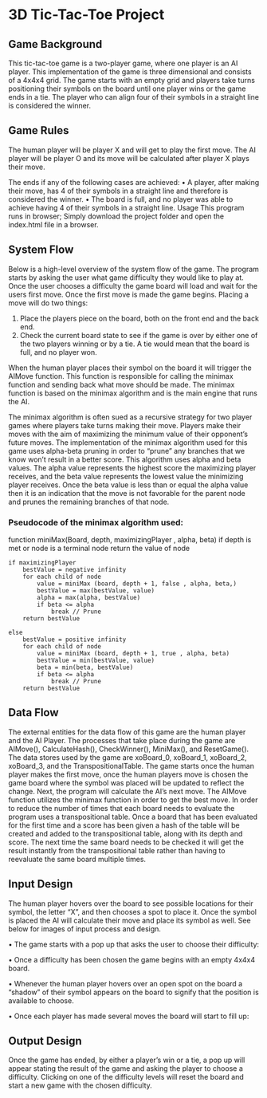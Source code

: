 # 3D Tic-Tac-Toe Project

## Game Background
This tic-tac-toe game is a two-player game, where one player is an AI player. This implementation of the game is three dimensional and consists of a 4x4x4 grid. The game starts with an empty grid and players take turns positioning their symbols on the board until one player wins or the game ends in a tie. The player who can align four of their symbols in a straight line is considered the winner.

## Game Rules
The human player will be player X and will get to play the first move. The AI player will be player O and its move will be calculated after player X plays their move.

The ends if any of the following cases are achieved:
•	A player, after making their move, has 4 of their symbols in a straight line and therefore is considered the winner. 
•	The board is full, and no player was able to achieve having 4 of their symbols in a straight line. 
Usage
This program runs in browser; Simply download the project folder and open the index.html file in a browser. 

## System Flow
Below is a high-level overview of the system flow of the game. The program starts by asking the user what game difficulty they would like to play at. Once the user chooses a difficulty the game board will load and wait for the users first move. Once the first move is made the game begins. Placing a move will do two things:

1.	Place the players piece on the board, both on the front end and the back end.
2.	Check the current board state to see if the game is over by either one of the two players winning or by a tie. A tie would mean that the board is full, and no player won.

When the human player places their symbol on the board it will trigger the AIMove function. This function is responsible for calling the minimax function and sending back what move should be made. The minimax function is based on the minimax algorithm and is the main engine that runs the AI. 

The minimax algorithm is often sued as a recursive strategy for two player games where players take turns making their move. Players make their moves with the aim of maximizing the minimum value of their opponent’s future moves. The implementation of the minimax algorithm used for this game uses alpha-beta pruning in order to “prune” any branches that we know won’t result in a better score. This algorithm uses alpha and beta values. The alpha value represents the highest score the maximizing player receives, and the beta value represents the lowest value the minimizing player receives. Once the beta value is less than or equal the alpha value then it is an indication that the move is not favorable for the parent node and prunes the remaining branches of that node.

### Pseudocode of the minimax algorithm used:

function miniMax(Board, depth, maximizingPlayer , alpha, beta)
    if depth is met or node is a terminal node
        return the value of node
    
    if maximizingPlayer
        bestValue = negative infinity
        for each child of node
            value = miniMax (board, depth + 1, false , alpha, beta,)
            bestValue = max(bestValue, value)
            alpha = max(alpha, bestValue)
            if beta <= alpha
                break // Prune
        return bestValue
    
    else
        bestValue = positive infinity
        for each child of node
            value = miniMax (board, depth + 1, true , alpha, beta)
            bestValue = min(bestValue, value)
            beta = min(beta, bestValue)
            if beta <= alpha
                break // Prune
        return bestValue

## Data Flow
The external entities for the data flow of this game are the human player and the AI Player. The processes that take place during the game are AIMove(), CalculateHash(), CheckWinner(), MiniMax(), and ResetGame(). The data stores used by the game are xoBoard_0, xoBoard_1, xoBoard_2, xoBoard_3, and the TranspositionalTable. The game starts once the human player makes the first move, once the human players move is chosen the game board where the symbol was placed will be updated to reflect the change. Next, the program will calculate the AI’s next move. The AIMove function utilizes the minimax function in order to get the best move. In order to reduce the number of times that each board needs to evaluate the program uses a transpositional table. Once a board that has been evaluated for the first time and a score has been given a hash of the table will be created and added to the transpositional table, along with its depth and score. The next time the same board needs to be checked it will get the result instantly from the transpositional table rather than having to reevaluate the same board multiple times.


## Input Design
The human player hovers over the board to see possible locations for their symbol, the letter “X”, and then chooses a spot to place it. Once the symbol is placed the AI will calculate their move and place its symbol as well. See below for images of input process and design. 

•	The game starts with a pop up that asks the user to choose their difficulty:

•	Once a difficulty has been chosen the game begins with an empty 4x4x4 board.

•	Whenever the human player hovers over an open spot on the board a “shadow” of their symbol appears on the board to signify that the position is available to choose.

•	Once each player has made several moves the board will start to fill up:

## Output Design
Once the game has ended, by either a player’s win or a tie, a pop up will appear stating the result of the game and asking the player to choose a difficulty. Clicking on one of the difficulty levels will reset the board and start a new game with the chosen difficulty.

